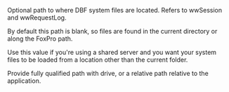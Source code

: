 ﻿Optional path to where DBF system files are located. Refers to wwSession and wwRequestLog.

By default this path is blank, so files are found in the current directory or along the FoxPro path. 

Use this value if you're using a shared server and you want your system files to be loaded from a location other than the current folder. 

Provide fully qualified path with drive, or a relative path relative to the application.